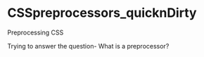 # CSSpreprocessors_quicknDirty
Preprocessing CSS

Trying to answer the question- What is a preprocessor?

